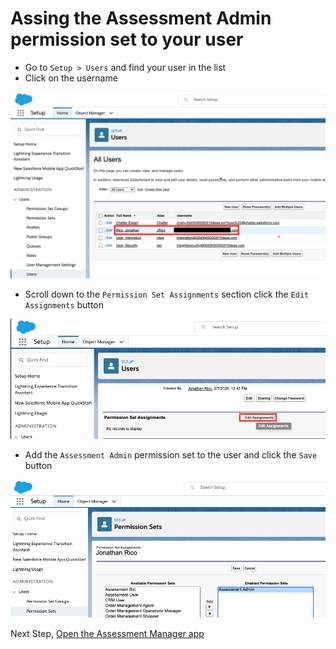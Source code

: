 # Assing the Assessment Admin permission set to your user

- Go to `Setup > Users` and find your user in the list
- Click on the username

![Bot](/docs/images/permsets/user-find.png?raw=true)

- Scroll down to the `Permission Set Assignments` section click the `Edit Assignments` button

![Bot](/docs/images/permsets/user-assign-permset.png?raw=true)

- Add the `Assessment Admin` permission set to the user and click the `Save` button

![Bot](/docs/images/permsets/user-add-admin-permset.png?raw=true)

Next Step, [Open the Assessment Manager app](AssessmentManagerApp.md)
